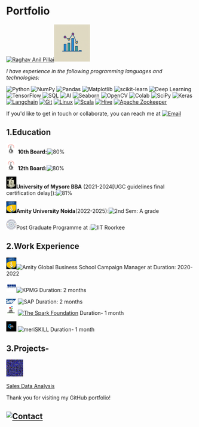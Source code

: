# Portfolio

[![Raghav Anil Pillai](https://img.shields.io/badge/Raghav%20Anil%20Pillai-000?style=for-the-badge&logo=github&logoWidth=69&logoHeight=69)](https://github.com/RaghavAP369)<img src="https://github.com/RaghavAP369/Images/blob/main/Graph%20that%20loops.gif" width="96" height="99" >


*I have experience in the following programming languages and technologies:*

![Python](https://img.shields.io/badge/Python-3776AB?style=for-the-badge&logo=python&logoColor=white)
![NumPy](https://img.shields.io/badge/NumPy-013243?style=for-the-badge&logo=numpy&logoColor=white)
![Pandas](https://img.shields.io/badge/Pandas-150458?style=for-the-badge&logo=pandas&logoColor=white)
![Matplotlib](https://img.shields.io/badge/Matplotlib-3776AB?style=for-the-badge&logo=python&logoColor=white)
![scikit-learn](https://img.shields.io/badge/scikit--learn-F7931E?style=for-the-badge&logo=scikit-learn)
![Deep Learning](https://img.shields.io/badge/Deep%20Learning-FF6F61?style=for-the-badge)
![TensorFlow](https://img.shields.io/badge/TensorFlow-FF6F61?style=for-the-badge&logo=tensorflow&logoColor=white)
![SQL](https://img.shields.io/badge/SQL-004A9E?style=for-the-badge&logo=sql&logoColor=white)
![AI](https://img.shields.io/badge/AI-FF6F61?style=for-the-badge)
![Seaborn](https://img.shields.io/badge/Seaborn-388E3C?style=for-the-badge)
![OpenCV](https://img.shields.io/badge/OpenCV-5C3EE8?style=for-the-badge)
![Colab](https://img.shields.io/badge/Colab-F9AB00?style=for-the-badge&logo=google-colab&logoColor=white)
![SciPy](https://img.shields.io/badge/SciPy-8CA9D0?style=for-the-badge)
![Keras](https://img.shields.io/badge/Keras-D00000?style=for-the-badge)
[![Langchain](https://img.shields.io/badge/Langchain-<COLOR>?style=for-the-badge)](https://your-langchain-website-url-here)
[![Git](https://img.shields.io/badge/Git-F05032?style=for-the-badge)](https://git-scm.com/)
[![Linux](https://img.shields.io/badge/Linux-000000?style=for-the-badge)](https://www.linux.org/)
[![Scala](https://img.shields.io/badge/Scala-DC322F?style=for-the-badge)](https://www.scala-lang.org/)
[![Hive](https://img.shields.io/badge/Apache%20Hive-FDEE21?style=for-the-badge)](https://hive.apache.org/)
[![Apache Zookeeper](https://img.shields.io/badge/Apache%20Zookeeper-2186E4?style=for-the-badge)](https://zookeeper.apache.org/)


If you'd like to get in touch or collaborate, you can reach me at [![Email](https://img.shields.io/badge/Email-raghavanilpillai%40gmail.com-blue.svg)](mailto:raghavanilpillai@gmail.com)


## 1.Education
<img src="https://github.com/RaghavAP369/Images/raw/main/saraswathi%20vidyanik.png" alt="Your Logo" width="27">  **10th Board:**![80%](https://img.shields.io/badge/80%25-4287f5?style=for-the-badge)

<img src="https://github.com/RaghavAP369/Images/raw/main/saraswathi%20vidyanik.png" alt="Saraswathi Vidyanikethan" width="27">  **12th Board:**![80%](https://img.shields.io/badge/80%25-4287f5?style=for-the-badge)

<img src="https://github.com/RaghavAP369/Images/raw/main/UoM.png" alt="UoM Logo" width="27">**University of Mysore BBA** (2021-2024[UGC guidelines final certification delay]):![81%](https://img.shields.io/badge/81%25-4287f5?style=for-the-badge)

<img src="https://github.com/RaghavAP369/Images/raw/main/Amity%20university%20.jpeg" alt="Amity University Logo" width="27">**Amity University Noida**(2022-2025):![ 2nd Sem: A grade](https://img.shields.io/badge/A%20grade-4287f5?style=for-the-badge)

<img src="https://github.com/RaghavAP369/Images/raw/main/IIT%20ROORKEE%201.png" alt="IIT Roorkee Logo" width="27">Post Graduate Programme at :![IIT Roorkee](https://img.shields.io/badge/IIT%20Roorkee-FF6F61?style=for-the-badge)

## 2.Work Experience

<a href="https://www.amity.edu/"><img src="https://github.com/RaghavAP369/Images/raw/main/Amity%20university%20.jpeg" alt="Amity University Logo" width="27"></a>![Amity Global Business School](https://img.shields.io/badge/Amity%20Global%20Business%20School-9ED0E6?style=for-the-badge)
Campaign Manager at Duration: 2020-2022

<img src="https://github.com/RaghavAP369/Images/blob/main/KPMG1.png" alt="KPMG LOGO" width="27">![KPMG](https://img.shields.io/badge/KPMG-9ED0E6?style=for-the-badge) Duration: 2 months
     
<img src="https://github.com/RaghavAP369/Images/raw/main/SAP.png" alt="SAP Logo" width="27"> ![SAP](https://img.shields.io/badge/SAP-9ED0E6?style=for-the-badge)
 Duration: 2 months  
<img src="https://github.com/RaghavAP369/Images/blob/main/TSF1.jpg" alt="TSF Logo" width="27"> [![The Spark Foundation](https://img.shields.io/badge/The%20Spark%20Foundation-9ED0E6?style=for-the-badge)](https://www.thesparkfoundation.com/)  Duration- 1 month 

<img src="https://github.com/RaghavAP369/Images/raw/main/meriSKILL.png" alt="meriSKILL Logo" width="27">  ![meriSKILL](https://img.shields.io/badge/meriSKILL-9ED0E6?style=for-the-badge) Duration- 1 month

## 3.Projects-  
<img src="https://github.com/RaghavAP369/Images/blob/main/trippy%20illusion.gif" width="45">


[Sales Data Analysis](https://github.com/RaghavAP369/Sales-Data-analysis)


Thank you for visiting my GitHub portfolio!
## [![Contact](https://img.shields.io/badge/Contact-Me-blue.svg)](mailto:raghavanilpillai@gmail.com)
